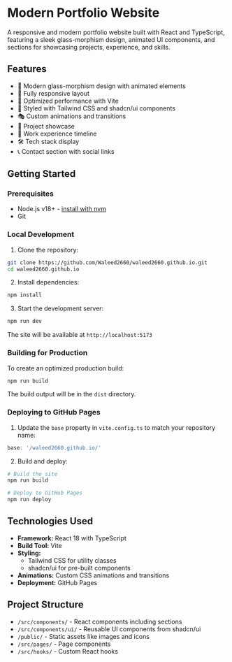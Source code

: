 
# Modern Portfolio Website

A responsive and modern portfolio website built with React and TypeScript, featuring a sleek glass-morphism design, animated UI components, and sections for showcasing projects, experience, and skills.

## Features

- 🎨 Modern glass-morphism design with animated elements
- 📱 Fully responsive layout
- 🚀 Optimized performance with Vite
- 💅 Styled with Tailwind CSS and shadcn/ui components
- 🎭 Custom animations and transitions
- 📂 Project showcase 
- 💼 Work experience timeline
- 🛠 Tech stack display
- 📞 Contact section with social links

## Getting Started

### Prerequisites

- Node.js v18+ - [install with nvm](https://github.com/nvm-sh/nvm#installing-and-updating)
- Git

### Local Development

1. Clone the repository:
```sh
git clone https://github.com/Waleed2660/waleed2660.github.io.git
cd waleed2660.github.io
```

2. Install dependencies:
```sh
npm install
```

3. Start the development server:
```sh
npm run dev
```

The site will be available at `http://localhost:5173`

### Building for Production

To create an optimized production build:

```sh
npm run build
```

The build output will be in the `dist` directory.

### Deploying to GitHub Pages

1. Update the `base` property in `vite.config.ts` to match your repository name:
```ts
base: '/waleed2660.github.io/'
```

2. Build and deploy:
```sh
# Build the site
npm run build

# Deploy to GitHub Pages
npm run deploy
```

## Technologies Used

- **Framework:** React 18 with TypeScript
- **Build Tool:** Vite
- **Styling:** 
  - Tailwind CSS for utility classes
  - shadcn/ui for pre-built components
- **Animations:** Custom CSS animations and transitions
- **Deployment:** GitHub Pages

## Project Structure

- `/src/components/` - React components including sections
- `/src/components/ui/` - Reusable UI components from shadcn/ui
- `/public/` - Static assets like images and icons
- `/src/pages/` - Page components
- `/src/hooks/` - Custom React hooks

